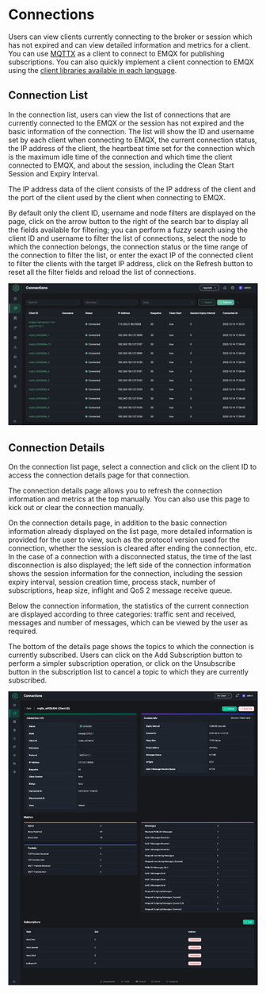 # Connections

Users can view clients currently connecting to the broker or session which has not expired and can view detailed information and metrics for a client. You can use [MQTTX](https://mqttx.app/) as a client to connect to EMQX for publishing subscriptions. You can also quickly implement a client connection to EMQX using the [client libraries available in each language](https://www.emqx.io/docs/en/v5.0/development/client.html).

## Connection List

In the connection list, users can view the list of connections that are currently connected to the EMQX or the session has not expired and the basic information of the connection. The list will show the ID and username set by each client when connecting to EMQX, the current connection status, the IP address of the client, the heartbeat time set for the connection which is the maximum idle time of the connection and which time the client connected to EMQX, and about the session, including the Clean Start Session and Expiry Interval.

The IP address data of the client consists of the IP address of the client and the port of the client used by the client when connecting to EMQX.

By default only the client ID, username and node filters are displayed on the page, click on the arrow button to the right of the search bar to display all the fields available for filtering; you can perform a fuzzy search using the client ID and username to filter the list of connections, select the node to which the connection belongs, the connection status or the time range of the connection to filter the list, or enter the exact IP of the connected client to filter the clients with the target IP address, click on the Refresh button to reset all the filter fields and reload the list of connections.

![Connection list](../assets/connections.png)

## Connection Details

On the connection list page, select a connection and click on the client ID to access the connection details page for that connection.

The connection details page allows you to refresh the connection information and metrics at the top manually. You can also use this page to kick out or clear the connection manually.

On the connection details page, in addition to the basic connection information already displayed on the list page, more detailed information is provided for the user to view, such as the protocol version used for the connection, whether the session is cleared after ending the connection, etc. In the case of a connection with a disconnected status, the time of the last disconnection is also displayed; the left side of the connection information shows the session information for the connection, including the session expiry interval, session creation time, process stack, number of subscriptions, heap size, inflight and QoS 2 message receive queue.

Below the connection information, the statistics of the current connection are displayed according to three categories: traffic sent and received, messages and number of messages, which can be viewed by the user as required.

The bottom of the details page shows the topics to which the connection is currently subscribed. Users can click on the Add Subscription button to perform a simpler subscription operation, or click on the Unsubscribe button in the subscription list to cancel a topic to which they are currently subscribed.

![Connection details](../assets/connection-details.png)
